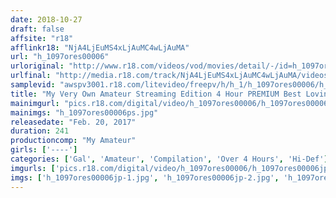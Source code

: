 ```yaml
---
date: 2018-10-27
draft: false
affsite: "r18"
afflinkr18: "NjA4LjEuMS4xLjAuMC4wLjAuMA"
url: "h_1097ores00006"
urloriginal: "http://www.r18.com/videos/vod/movies/detail/-/id=h_1097ores00006"
urlfinal: "http://media.r18.com/track/NjA4LjEuMS4xLjAuMC4wLjAuMA/videos/vod/movies/detail/-/id=h_1097ores00006"
samplevid: "awspv3001.r18.com/litevideo/freepv/h/h_1/h_1097ores00006/h_1097ores00006_dmb_w.mp4"
title: "My Very Own Amateur Streaming Edition 4 Hour PREMIUM Best Loving Sex With A Hot And Horny Gal"
mainimgurl: "pics.r18.com/digital/video/h_1097ores00006/h_1097ores00006ps.jpg"
mainimgs: "h_1097ores00006ps.jpg"
releasedate: "Feb. 20, 2017"
duration: 241
productioncomp: "My Amateur"
girls: ['----']
categories: ['Gal', 'Amateur', 'Compilation', 'Over 4 Hours', 'Hi-Def']
imgurls: ['pics.r18.com/digital/video/h_1097ores00006/h_1097ores00006jp-1.jpg', 'pics.r18.com/digital/video/h_1097ores00006/h_1097ores00006jp-2.jpg', 'pics.r18.com/digital/video/h_1097ores00006/h_1097ores00006jp-3.jpg', 'pics.r18.com/digital/video/h_1097ores00006/h_1097ores00006jp-4.jpg', 'pics.r18.com/digital/video/h_1097ores00006/h_1097ores00006jp-5.jpg', 'pics.r18.com/digital/video/h_1097ores00006/h_1097ores00006jp-6.jpg', 'pics.r18.com/digital/video/h_1097ores00006/h_1097ores00006jp-7.jpg', 'pics.r18.com/digital/video/h_1097ores00006/h_1097ores00006jp-8.jpg', 'pics.r18.com/digital/video/h_1097ores00006/h_1097ores00006jp-9.jpg', 'pics.r18.com/digital/video/h_1097ores00006/h_1097ores00006jp-10.jpg', 'pics.r18.com/digital/video/h_1097ores00006/h_1097ores00006jp-11.jpg', 'pics.r18.com/digital/video/h_1097ores00006/h_1097ores00006jp-12.jpg', 'pics.r18.com/digital/video/h_1097ores00006/h_1097ores00006jp-13.jpg', 'pics.r18.com/digital/video/h_1097ores00006/h_1097ores00006jp-14.jpg', 'pics.r18.com/digital/video/h_1097ores00006/h_1097ores00006jp-15.jpg', 'pics.r18.com/digital/video/h_1097ores00006/h_1097ores00006jp-16.jpg', 'pics.r18.com/digital/video/h_1097ores00006/h_1097ores00006jp-17.jpg', 'pics.r18.com/digital/video/h_1097ores00006/h_1097ores00006jp-18.jpg', 'pics.r18.com/digital/video/h_1097ores00006/h_1097ores00006jp-19.jpg', 'pics.r18.com/digital/video/h_1097ores00006/h_1097ores00006jp-20.jpg']
imgs: ['h_1097ores00006jp-1.jpg', 'h_1097ores00006jp-2.jpg', 'h_1097ores00006jp-3.jpg', 'h_1097ores00006jp-4.jpg', 'h_1097ores00006jp-5.jpg', 'h_1097ores00006jp-6.jpg', 'h_1097ores00006jp-7.jpg', 'h_1097ores00006jp-8.jpg', 'h_1097ores00006jp-9.jpg', 'h_1097ores00006jp-10.jpg', 'h_1097ores00006jp-11.jpg', 'h_1097ores00006jp-12.jpg', 'h_1097ores00006jp-13.jpg', 'h_1097ores00006jp-14.jpg', 'h_1097ores00006jp-15.jpg', 'h_1097ores00006jp-16.jpg', 'h_1097ores00006jp-17.jpg', 'h_1097ores00006jp-18.jpg', 'h_1097ores00006jp-19.jpg', 'h_1097ores00006jp-20.jpg']
---
```

